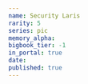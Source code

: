 ```yaml
---
name: Security Laris
rarity: 5
series: pic
memory_alpha:
bigbook_tier: -1
in_portal: true
date:
published: true
---
```



